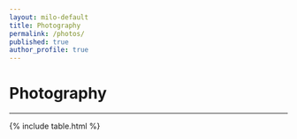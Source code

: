 ```yaml
---
layout: milo-default
title: Photography
permalink: /photos/
published: true
author_profile: true
---
```


# Photography

---

<link href="/assets/styles/photos.css" rel="stylesheet" type="text/css" />

<!-- Table is generated by a python script -->
{% include table.html %}

<!--jQuery Script; Served by CDN-->
<script src="//cdnjs.cloudflare.com/ajax/libs/jquery/1.8.2/jquery.min.js"></script>

<!-- Bad padding until milo CSS is fixed... -->
<br><br><br><br><br><br>

<!--photosets script -->
<script>
    $(document).ready(function() {
    $(this).find('pho2').stop(false,true).animate( {
        'width':$('.setImg').width(),
        'height':$('.setImg').height(), 'top':'0', 'left':'0'},
        {duration:100});
    //move the image in pixel
    var move = 0;
    //zoom percentage, 1.2 =120%
    var zoom = .99;
    //On mouse over those thumbnail
    $('.setImg').hover(function() {
        //Set the width and height according to the zoom percentage
        width = $('.setImg').width() * zoom;
        height = $('.setImg').height() * zoom;

        //Move and zoom the image
        $(this).find('pho2').stop(false,true).animate( {
            'width':width, 'height':height, 'top':move, 'left':move },
             {duration:175});
        //Display the caption
        $(this).find('div.caption').stop(false,true).fadeIn(175);
    },
    function() {
        //Reset the image
        $(this).find('pho2').stop(false,true).animate( {
            'width':$('.setImg').width(), 'height':$('.setImg').height(),
            'top':'0', 'left':'0'}, {duration:100});
         //Hide the caption
         $(this).find('div.caption').stop(false,true).fadeOut(175);
         });
     });
 </script>
